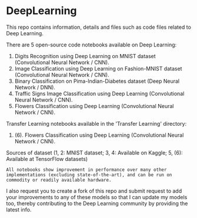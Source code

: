 # DeepLearning
This repo contains information, details and files such as code files related to Deep Learning.

There are 5 open-source code notebooks available on Deep Learning:

1. Digits Recognition using Deep Learning on MNIST dataset (Convolutional Neural Network / CNN).
2. Image Classification using Deep Learning on Fashion-MNIST dataset (Convolutional Neural Network / CNN).
3. Binary Classification on Pima-Indian-Diabetes dataset (Deep Neural Network / DNN).
4. Traffic Signs Image Classification using Deep Learning (Convolutional Neural Network / CNN).
5. Flowers Classification using Deep Learning (Convolutional Neural Network / CNN).

Transfer Learning notebooks available in the 'Transfer Learning' directory:

1. (6). Flowers Classification using Deep Learning (Convolutional Neural Network / CNN).

Sources of dataset (1, 2: MNIST dataset; 3, 4: Available on Kaggle; 5, (6): Available at TensorFlow datasets)

`All notebooks show improvement in performance over many other implementations (excluding state-of-the-art), and can be run on commodity or readily available hardware.`

I also request you to create a fork of this repo and submit request to add your improvements to any of these models so that I can update my models too, thereby contributing to the Deep Learning community by providing the latest info.
